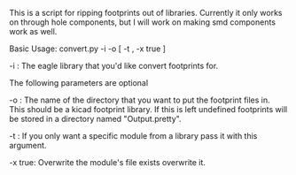 This is a script for ripping footprints out of libraries.  Currently it only works on through hole components, but I will work on making smd components work as well.

Basic Usage:
  convert.py -i <inputfile> -o <outputDirectory> [ -t <target-module-name>, -x true ]
    
  -i <inputfile>:  The eagle library that you'd like convert footprints for.
  
  
  The following parameters are optional
  
  -o <outputDirectory>: The name of the directory that you want to put the footprint files in.  
                   This should be a kicad footprint library.  If this is left undefined footprints 
                   will be stored in a directory named "Output.pretty". 
                   
  -t <target-module-name>:  If you only want a specific module from a library pass it with this argument.
  
  -x true: Overwrite the module's file exists overwrite it. 
  
  